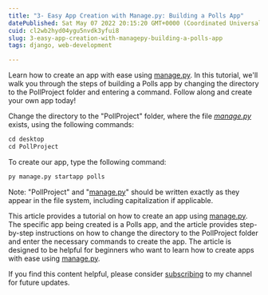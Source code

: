 ```yaml
---
title: "3- Easy App Creation with Manage.py: Building a Polls App"
datePublished: Sat May 07 2022 20:15:20 GMT+0000 (Coordinated Universal Time)
cuid: cl2wb2hyd04ygu5nvdk3yfui8
slug: 3-easy-app-creation-with-managepy-building-a-polls-app
tags: django, web-development

---
```


Learn how to create an app with ease using [manage.py](http://manage.py). In this tutorial, we'll walk you through the steps of building a Polls app by changing the directory to the PollProject folder and entering a command. Follow along and create your own app today!

Change the directory to the "PollProject" folder, where the file [*manage.py*](http://manage.py) exists, using the following commands:

```xml
cd desktop
cd PollProject
```

To create our app, type the following command:

```xml
py manage.py startapp polls
```

Note: "PollProject" and "[manage.py](http://manage.py)" should be written exactly as they appear in the file system, including capitalization if applicable.

This article provides a tutorial on how to create an app using [manage.py](http://manage.py). The specific app being created is a Polls app, and the article provides step-by-step instructions on how to change the directory to the PollProject folder and enter the necessary commands to create the app. The article is designed to be helpful for beginners who want to learn how to create apps with ease using [manage.py](http://manage.py).

If you find this content helpful, please consider [subscribing](https://www.youtube.com/channel/UCpbWlHEqBSnJb6i4UemXQpA?sub_confirmation=1) to my channel for future updates.